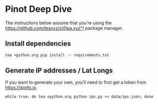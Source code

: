 # Pinot Deep Dive

The instructions below assume that you're using the https://github.com/teaxyz/cli[tea.xyz^] package manager.

## Install dependencies

```bash
tea +python.org pip install -r requirements.txt
```

## Generate IP addresses / Lat Longs

If you want to generate your own, you'll need to first get a token from https://ipinfo.io.



```
while true; do tea +python.org python ips.py >> data/ips.json; done
```